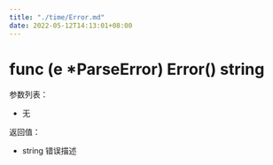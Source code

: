 ```yaml
---
title: "./time/Error.md"
date: 2022-05-12T14:13:01+08:00
---
```

# func (e *ParseError) Error() string

参数列表：

- 无

返回值：

- string 错误描述